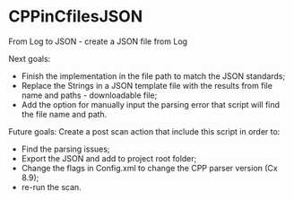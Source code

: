 # CPPinCfilesJSON
From Log to JSON - create a JSON file from Log

Next goals:
- Finish the implementation in the file path to match the JSON standards;
- Replace the Strings in a JSON template file with the results from file name and paths - downloadable file;
- Add the option for manually input the parsing error that script will find the file name and path.

Future goals:
Create a post scan action that include this script in order to:
- Find the parsing issues;
- Export the JSON and add to project root folder;
- Change the flags in Config.xml to change the CPP parser version (Cx 8.9);
- re-run the scan.
